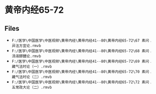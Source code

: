 # 黄帝内经65-72

## Files

- `F:/医学\中国医学\中医视频\黄帝内经\黄帝内经41--80\黄帝内经65-72\67 素问﹒ 异法方宜论.rmvb`
- `F:/医学\中国医学\中医视频\黄帝内经\黄帝内经41--80\黄帝内经65-72\68 素问﹒ 汤液醪醴论.rmvb`
- `F:/医学\中国医学\中医视频\黄帝内经\黄帝内经41--80\黄帝内经65-72\69 素问﹒ 藏气法时论（一）.rmvb`
- `F:/医学\中国医学\中医视频\黄帝内经\黄帝内经41--80\黄帝内经65-72\70 素问﹒ 藏气法时论（二）.rmvb`
- `F:/医学\中国医学\中医视频\黄帝内经\黄帝内经41--80\黄帝内经65-72\72 素问﹒ 五常政大论（二）.rmvb`

